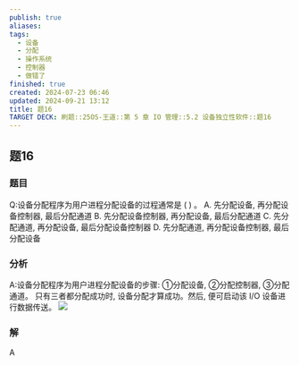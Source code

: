 ```yaml
---
publish: true
aliases: 
tags:
  - 设备
  - 分配
  - 操作系统
  - 控制器
  - 做错了
finished: true
created: 2024-07-23 06:46
updated: 2024-09-21 13:12
title: 题16
TARGET DECK: 刷题::25OS-王道::第 5 章 IO 管理::5.2 设备独立性软件::题16
---
```


## 题16
### 题目
Q:设备分配程序为用户进程分配设备的过程通常是 ( ) 。
A. 先分配设备, 再分配设备控制器, 最后分配通道
B. 先分配设备控制器, 再分配设备, 最后分配通道
C. 先分配通道, 再分配设备, 最后分配设备控制器
D. 先分配通道, 再分配设备控制器, 最后分配设备
### 分析
A:设备分配程序为用户进程分配设备的步骤: 
①分配设备, 
②分配控制器, 
③分配通道。
只有三者都分配成功时, 设备分配才算成功。然后, 便可启动该 I/O 设备进行数据传送。
![](https://img.hwenyi.live/202408112100509.webp)
### 解
A
<!--ID: 1723725255742-->
